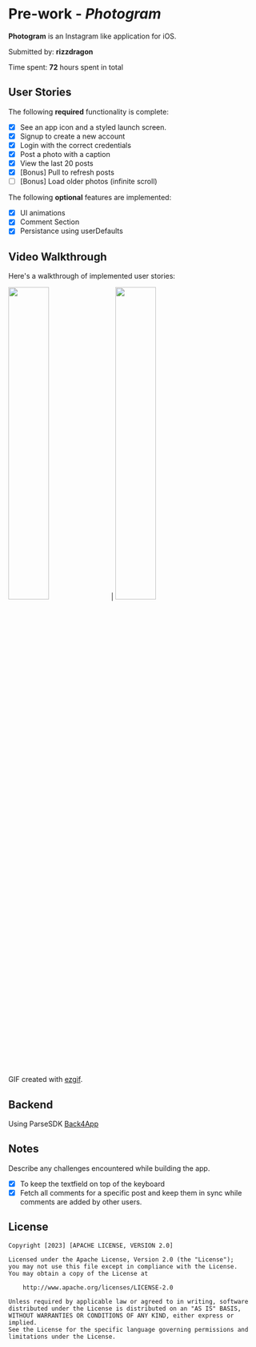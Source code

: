 
# Pre-work - *Photogram*

**Photogram** is an Instagram like application for iOS.

Submitted by: **rizzdragon**

Time spent: **72** hours spent in total

## User Stories

The following **required** functionality is complete:

* [x] See an app icon and a styled launch screen.
* [x] Signup to create a new account
* [x] Login with the correct credentials
* [x] Post a photo with a caption
* [x] View the last 20 posts
* [x] [Bonus] Pull to refresh posts
* [ ] [Bonus] Load older photos (infinite scroll)

The following **optional** features are implemented:

* [x] UI animations
* [x] Comment Section 
* [x] Persistance using userDefaults

## Video Walkthrough

Here's a walkthrough of implemented user stories:

<image src="https://user-images.githubusercontent.com/125734516/262677923-9e323126-9063-4025-89f2-a987e4d0ebf6.gif" width=40% height=40%> | <image src="https://user-images.githubusercontent.com/125734516/262675992-cf32218c-620c-48a2-aaf2-f5eb607abc59.gif" width=40% height=40%>


GIF created with [ezgif](https://ezgif.com).

## Backend
Using ParseSDK
[Back4App](https://www.back4app.com)

## Notes

Describe any challenges encountered while building the app.
* [x] To keep the textfield on top of the keyboard
* [x] Fetch all comments for a specific post and keep them in sync while comments are added by other users.

## License

    Copyright [2023] [APACHE LICENSE, VERSION 2.0]

    Licensed under the Apache License, Version 2.0 (the "License");
    you may not use this file except in compliance with the License.
    You may obtain a copy of the License at

        http://www.apache.org/licenses/LICENSE-2.0

    Unless required by applicable law or agreed to in writing, software
    distributed under the License is distributed on an "AS IS" BASIS,
    WITHOUT WARRANTIES OR CONDITIONS OF ANY KIND, either express or implied.
    See the License for the specific language governing permissions and
    limitations under the License.
